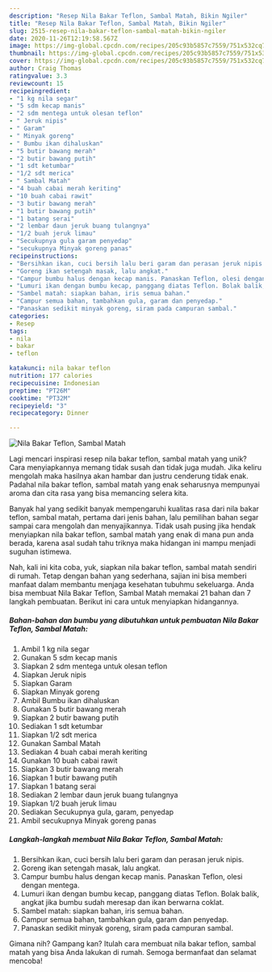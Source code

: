```yaml
---
description: "Resep Nila Bakar Teflon, Sambal Matah, Bikin Ngiler"
title: "Resep Nila Bakar Teflon, Sambal Matah, Bikin Ngiler"
slug: 2515-resep-nila-bakar-teflon-sambal-matah-bikin-ngiler
date: 2020-11-26T12:19:58.567Z
image: https://img-global.cpcdn.com/recipes/205c93b5857c7559/751x532cq70/nila-bakar-teflon-sambal-matah-foto-resep-utama.jpg
thumbnail: https://img-global.cpcdn.com/recipes/205c93b5857c7559/751x532cq70/nila-bakar-teflon-sambal-matah-foto-resep-utama.jpg
cover: https://img-global.cpcdn.com/recipes/205c93b5857c7559/751x532cq70/nila-bakar-teflon-sambal-matah-foto-resep-utama.jpg
author: Craig Thomas
ratingvalue: 3.3
reviewcount: 15
recipeingredient:
- "1 kg nila segar"
- "5 sdm kecap manis"
- "2 sdm mentega untuk olesan teflon"
- " Jeruk nipis"
- " Garam"
- " Minyak goreng"
- " Bumbu ikan dihaluskan"
- "5 butir bawang merah"
- "2 butir bawang putih"
- "1 sdt ketumbar"
- "1/2 sdt merica"
- " Sambal Matah"
- "4 buah cabai merah keriting"
- "10 buah cabai rawit"
- "3 butir bawang merah"
- "1 butir bawang putih"
- "1 batang serai"
- "2 lembar daun jeruk buang tulangnya"
- "1/2 buah jeruk limau"
- "Secukupnya gula garam penyedap"
- "secukupnya Minyak goreng panas"
recipeinstructions:
- "Bersihkan ikan, cuci bersih lalu beri garam dan perasan jeruk nipis."
- "Goreng ikan setengah masak, lalu angkat."
- "Campur bumbu halus dengan kecap manis. Panaskan Teflon, olesi dengan mentega."
- "Lumuri ikan dengan bumbu kecap, panggang diatas Teflon. Bolak balik, angkat jika bumbu sudah meresap dan ikan berwarna coklat."
- "Sambel matah: siapkan bahan, iris semua bahan."
- "Campur semua bahan, tambahkan gula, garam dan penyedap."
- "Panaskan sedikit minyak goreng, siram pada campuran sambal."
categories:
- Resep
tags:
- nila
- bakar
- teflon

katakunci: nila bakar teflon 
nutrition: 177 calories
recipecuisine: Indonesian
preptime: "PT26M"
cooktime: "PT32M"
recipeyield: "3"
recipecategory: Dinner

---
```



![Nila Bakar Teflon, Sambal Matah](https://img-global.cpcdn.com/recipes/205c93b5857c7559/751x532cq70/nila-bakar-teflon-sambal-matah-foto-resep-utama.jpg)

Lagi mencari inspirasi resep nila bakar teflon, sambal matah yang unik? Cara menyiapkannya memang tidak susah dan tidak juga mudah. Jika keliru mengolah maka hasilnya akan hambar dan justru cenderung tidak enak. Padahal nila bakar teflon, sambal matah yang enak seharusnya mempunyai aroma dan cita rasa yang bisa memancing selera kita.



Banyak hal yang sedikit banyak mempengaruhi kualitas rasa dari nila bakar teflon, sambal matah, pertama dari jenis bahan, lalu pemilihan bahan segar sampai cara mengolah dan menyajikannya. Tidak usah pusing jika hendak menyiapkan nila bakar teflon, sambal matah yang enak di mana pun anda berada, karena asal sudah tahu triknya maka hidangan ini mampu menjadi suguhan istimewa.


Nah, kali ini kita coba, yuk, siapkan nila bakar teflon, sambal matah sendiri di rumah. Tetap dengan bahan yang sederhana, sajian ini bisa memberi manfaat dalam membantu menjaga kesehatan tubuhmu sekeluarga. Anda bisa membuat Nila Bakar Teflon, Sambal Matah memakai 21 bahan dan 7 langkah pembuatan. Berikut ini cara untuk menyiapkan hidangannya.

<!--inarticleads1-->

##### Bahan-bahan dan bumbu yang dibutuhkan untuk pembuatan Nila Bakar Teflon, Sambal Matah:

1. Ambil 1 kg nila segar
1. Gunakan 5 sdm kecap manis
1. Siapkan 2 sdm mentega untuk olesan teflon
1. Siapkan  Jeruk nipis
1. Siapkan  Garam
1. Siapkan  Minyak goreng
1. Ambil  Bumbu ikan dihaluskan
1. Gunakan 5 butir bawang merah
1. Siapkan 2 butir bawang putih
1. Sediakan 1 sdt ketumbar
1. Siapkan 1/2 sdt merica
1. Gunakan  Sambal Matah
1. Sediakan 4 buah cabai merah keriting
1. Gunakan 10 buah cabai rawit
1. Siapkan 3 butir bawang merah
1. Siapkan 1 butir bawang putih
1. Siapkan 1 batang serai
1. Sediakan 2 lembar daun jeruk buang tulangnya
1. Siapkan 1/2 buah jeruk limau
1. Sediakan Secukupnya gula, garam, penyedap
1. Ambil secukupnya Minyak goreng panas




<!--inarticleads2-->

##### Langkah-langkah membuat Nila Bakar Teflon, Sambal Matah:

1. Bersihkan ikan, cuci bersih lalu beri garam dan perasan jeruk nipis.
1. Goreng ikan setengah masak, lalu angkat.
1. Campur bumbu halus dengan kecap manis. Panaskan Teflon, olesi dengan mentega.
1. Lumuri ikan dengan bumbu kecap, panggang diatas Teflon. Bolak balik, angkat jika bumbu sudah meresap dan ikan berwarna coklat.
1. Sambel matah: siapkan bahan, iris semua bahan.
1. Campur semua bahan, tambahkan gula, garam dan penyedap.
1. Panaskan sedikit minyak goreng, siram pada campuran sambal.




Gimana nih? Gampang kan? Itulah cara membuat nila bakar teflon, sambal matah yang bisa Anda lakukan di rumah. Semoga bermanfaat dan selamat mencoba!
